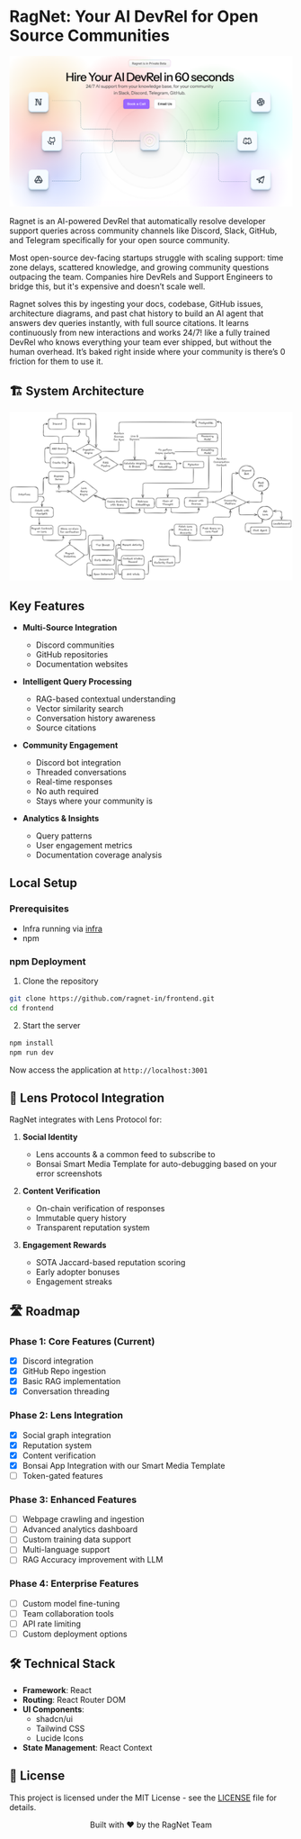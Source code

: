 # RagNet: Your AI DevRel for Open Source Communities

<p align="center">
  <img src="banner.png" alt="RagNet Banner" />
</p>

Ragnet is an AI-powered DevRel that automatically resolve developer support queries across community channels like Discord, Slack, GitHub, and Telegram specifically for your open source community.

Most open-source dev-facing startups struggle with scaling support: time zone delays, scattered knowledge, and growing community questions outpacing the team. Companies hire DevRels and Support Engineers to bridge this, but it's expensive and doesn’t scale well.

Ragnet solves this by ingesting your docs, codebase, GitHub issues, architecture diagrams, and past chat history to build an AI agent that answers dev queries instantly, with full source citations. It learns continuously from new interactions and works 24/7! like a fully trained DevRel who knows everything your team ever shipped, but without the human overhead. It’s baked right inside where your community is there’s 0 friction for them to use it.

## 🏗️ System Architecture

<p align="center">
  <img src="system.png" alt="System Architecture" />
</p>

## Key Features

- **Multi-Source Integration**

  - Discord communities
  - GitHub repositories
  - Documentation websites

- **Intelligent Query Processing**

  - RAG-based contextual understanding
  - Vector similarity search
  - Conversation history awareness
  - Source citations

- **Community Engagement**

  - Discord bot integration
  - Threaded conversations
  - Real-time responses
  - No auth required
  - Stays where your community is

- **Analytics & Insights**
  - Query patterns
  - User engagement metrics
  - Documentation coverage analysis

## Local Setup

### Prerequisites

- Infra running via [infra](https://github.com/ragnet-in/infra)
- npm

### npm Deployment

1. Clone the repository

```bash
git clone https://github.com/ragnet-in/frontend.git
cd frontend
```

2. Start the server

```bash
npm install
npm run dev
```

Now access the application at `http://localhost:3001`

## 🔗 Lens Protocol Integration

RagNet integrates with Lens Protocol for:

1. **Social Identity**

   - Lens accounts & a common feed to subscribe to
   - Bonsai Smart Media Template for auto-debugging based on your error screenshots

2. **Content Verification**

   - On-chain verification of responses
   - Immutable query history
   - Transparent reputation system

3. **Engagement Rewards**
   - SOTA Jaccard-based reputation scoring
   - Early adopter bonuses
   - Engagement streaks

## 🛣️ Roadmap

### Phase 1: Core Features (Current)

- [x] Discord integration
- [x] GitHub Repo ingestion
- [x] Basic RAG implementation
- [x] Conversation threading

### Phase 2: Lens Integration

- [x] Social graph integration
- [x] Reputation system
- [x] Content verification
- [x] Bonsai App Integration with our Smart Media Template
- [ ] Token-gated features

### Phase 3: Enhanced Features

- [ ] Webpage crawling and ingestion
- [ ] Advanced analytics dashboard
- [ ] Custom training data support
- [ ] Multi-language support
- [ ] RAG Accuracy improvement with LLM

### Phase 4: Enterprise Features

- [ ] Custom model fine-tuning
- [ ] Team collaboration tools
- [ ] API rate limiting
- [ ] Custom deployment options

## 🛠️ Technical Stack

- **Framework**: React
- **Routing**: React Router DOM
- **UI Components**:
  - shadcn/ui
  - Tailwind CSS
  - Lucide Icons
- **State Management**: React Context

## 📄 License

This project is licensed under the MIT License - see the [LICENSE](LICENSE) file for details.

<p align="center">Built with ❤️ by the RagNet Team</p>
